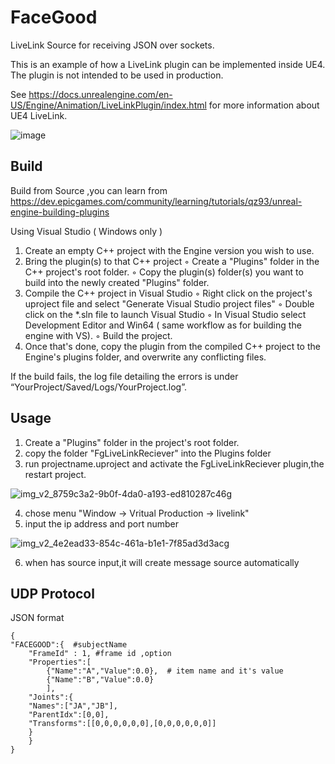 # FaceGood
LiveLink Source for receiving JSON over sockets.

This is an example of how a LiveLink plugin can be implemented inside UE4. The plugin is not intended to be used in production.

See https://docs.unrealengine.com/en-US/Engine/Animation/LiveLinkPlugin/index.html for more information about UE4 LiveLink.


![image](https://github.com/FACEGOOD/FgLiveLinkReciever/assets/11623487/117eb88a-8604-48d3-8480-aa4c18f79d2f)


## Build

Build from Source ,you can learn from https://dev.epicgames.com/community/learning/tutorials/qz93/unreal-engine-building-plugins

Using Visual Studio ( Windows only )
1. Create an empty C++ project with the Engine version you wish to use.
2. Bring the plugin(s) to that C++ project
    ◦ Create a "Plugins" folder in the C++ project's root folder.
    ◦ Copy the plugin(s) folder(s) you want to build into the newly created "Plugins" folder.
3. Compile the C++ project in Visual Studio
    ◦ Right click on the project's uproject file and select "Generate Visual Studio project files"
    ◦ Double click on the *.sln file to launch Visual Studio
    ◦ In Visual Studio select Development Editor and Win64 ( same workflow as for building the engine with VS).
    ◦ Build the project.
4. Once that's done, copy the plugin from the compiled C++ project to the Engine's plugins folder, and overwrite any conflicting files.

If the build fails, the log file detailing the errors is under “YourProject/Saved/Logs/YourProject.log”. 

## Usage

1. Create a "Plugins" folder in the  project's root folder.
2. copy the folder "FgLiveLinkReciever" into the Plugins folder
3. run projectname.uproject and activate the FgLiveLinkReciever plugin,the restart project.  


![img_v2_8759c3a2-9b0f-4da0-a193-ed810287c46g](https://github.com/FACEGOOD/FgLiveLinkReciever/assets/11623487/acc4d5ed-6207-455c-b799-b1631dd2d0f0)

4. chose menu "Window -> Vritual Production -> livelink"
5. input the ip address and port number   

![img_v2_4e2ead33-854c-461a-b1e1-7f85ad3d3acg](https://github.com/FACEGOOD/FgLiveLinkReciever/assets/11623487/8241077e-42da-4d21-8ac3-846d331c0c74)

6. when has source input,it will create message source automatically

## UDP Protocol
JSON format
```
{
"FACEGOOD":{  #subjectName
    "FrameId" : 1, #frame id ,option
    "Properties":[
        {"Name":"A","Value":0.0},  # item name and it's value
        {"Name":"B","Value":0.0}
        ],
    "Joints":{
    "Names":["JA","JB"],
    "ParentIdx":[0,0],
    "Transforms":[[0,0,0,0,0,0],[0,0,0,0,0,0]]
    }
    }
}
```
